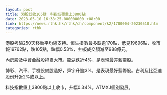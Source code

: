 ```yaml
---
layout: post
title: 港股低收105點　科指反覆重上3800點
date: 2023-05-10 16:38:25.000000000 +08:00
link: https://news.rthk.hk/rthk/ch/component/k2/1700004-20230510.htm
categories: rthk
---
```


港股考驗250天移動平均線支持。恒生指數最多跌逾170點，低見19696點，收市報19762點，跌105點，跌幅0.53%，主板成交額減至988億元。

內房股及中資金融股拖累大市。龍湖跌近4%，是表現最差藍籌股。

博彩、汽車、手機設備股造好，舜宇升逾3%，是表現最好藍籌股。吉利及比亞迪股份升近2%或以上。

科技指數重上3800點以上收市，升幅0.34%。ATMXJ個別發展。
